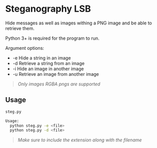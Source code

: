 # Steganography LSB

Hide messages as well as images withing a PNG image and be able to retrieve them.

Python 3+ is required for the program to run.

Argument options: 
* -e Hide a string in an image
* -d Retrieve a string from an image 
* -i Hide an image in another image 
* -u Retrieve an image from another image

> *Only images RGBA pngs are supported*

## Usage

```bash
steg.py

Usage:
  python steg.py -e <file>
  python steg.py -d <file>
```
> *Make sure to include the extension along with the filename*

